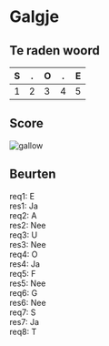 # Galgje

## Te raden woord

|S|.|O|.|E|
|-|-|-|-|-|
|1|2|3|4|5|

## Score
![gallow](./images/5.png)

## Beurten
req1: E  
res1: Ja  
req2: A  
res2: Nee  
req3: U  
res3: Nee  
req4: O  
res4: Ja  
req5: F  
res5: Nee  
req6: G  
res6: Nee  
req7: S  
res7: Ja  
req8: T  